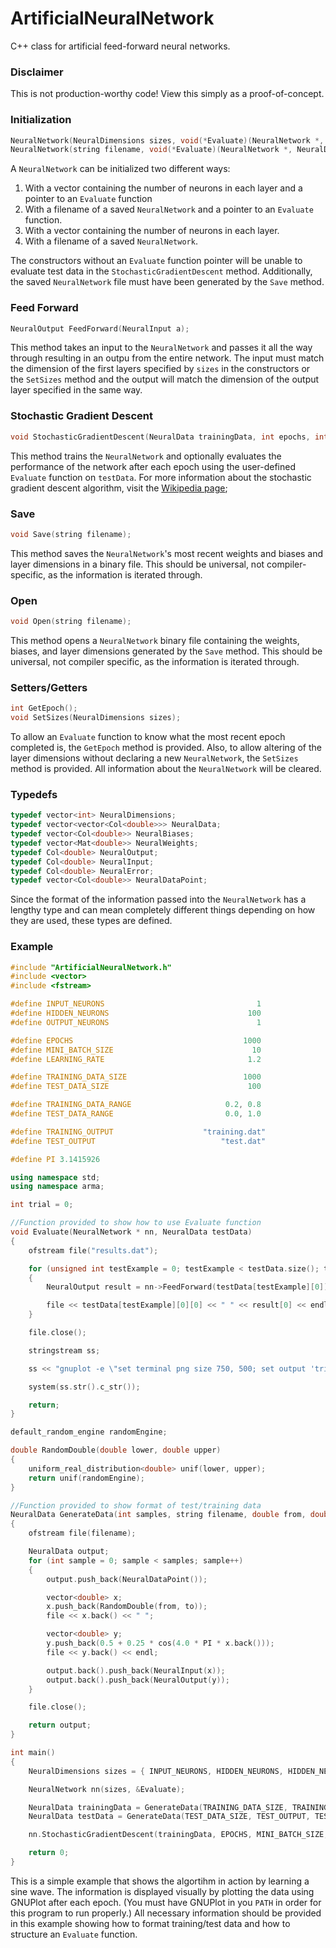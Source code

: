 # ArtificialNeuralNetwork
C++ class for artificial feed-forward neural networks.

### Disclaimer
This is not production-worthy code! View this simply as a proof-of-concept.

### Initialization
```C++
NeuralNetwork(NeuralDimensions sizes, void(*Evaluate)(NeuralNetwork *, NeuralData) = NULL);
NeuralNetwork(string filename, void(*Evaluate)(NeuralNetwork *, NeuralData) = NULL);
```
A `NeuralNetwork` can be initialized two different ways:

 1. With a vector containing the number of neurons in each layer and a pointer to an `Evaluate` function
 2. With a filename of a saved `NeuralNetwork` and a pointer to an `Evaluate` function.
 3. With a vector containing the number of neurons in each layer.
 4. With a filename of a saved `NeuralNetwork`.
 
The constructors without an `Evaluate` function pointer will be unable to evaluate test data in the `StochasticGradientDescent` method. Additionally, the saved `NeuralNetwork` file must have been generated by the `Save` method.

### Feed Forward
```C++
NeuralOutput FeedForward(NeuralInput a);
```
This method takes an input to the `NeuralNetwork` and passes it all the way through resulting in an outpu from the entire network. The input must match the dimension of the first layers specified by `sizes` in the constructors or the `SetSizes` method and the output will match the dimension of the output layer specified in the same way.

### Stochastic Gradient Descent
```C++
void StochasticGradientDescent(NeuralData trainingData, int epochs, int miniBatchSize, double eta, NeuralData testData = NeuralData());
```
This method trains the `NeuralNetwork` and optionally evaluates the performance of the network after each epoch using the user-defined `Evaluate` function on `testData`. For more information about the stochastic gradient descent algorithm, visit the [Wikipedia page](https://en.wikipedia.org/wiki/Stochastic_gradient_descent);

### Save
```C++
void Save(string filename);
```
This method saves the `NeuralNetwork`'s most recent weights and biases and layer dimensions in a binary file. This should be universal, not compiler-specific, as the information is iterated through.

### Open
```C++
void Open(string filename);
```
This method opens a `NeuralNetwork` binary file containing the weights, biases, and layer dimensions generated by the `Save` method. This should be universal, not compiler specific, as the information is iterated through.

### Setters/Getters
```C++
int GetEpoch();
void SetSizes(NeuralDimensions sizes);
```
To allow an `Evaluate` function to know what the most recent epoch completed is, the `GetEpoch` method is provided. Also, to allow altering of the layer dimensions without declaring a new `NeuralNetwork`, the `SetSizes` method is provided. All information about the `NeuralNetwork` will be cleared.

### Typedefs
```C++
typedef vector<int> NeuralDimensions;
typedef vector<vector<Col<double>>> NeuralData;
typedef vector<Col<double>> NeuralBiases;
typedef vector<Mat<double>> NeuralWeights;
typedef Col<double> NeuralOutput;
typedef Col<double> NeuralInput;
typedef Col<double> NeuralError;
typedef vector<Col<double>> NeuralDataPoint;
```
Since the format of the information passed into the `NeuralNetwork` has a lengthy type and can mean completely different things depending on how they are used, these types are defined. 

### Example
```C++
#include "ArtificialNeuralNetwork.h"
#include <vector>
#include <fstream>

#define INPUT_NEURONS                                  1
#define HIDDEN_NEURONS                               100
#define OUTPUT_NEURONS                                 1

#define EPOCHS                                      1000
#define MINI_BATCH_SIZE                               10
#define LEARNING_RATE                                1.2

#define TRAINING_DATA_SIZE                          1000
#define TEST_DATA_SIZE                               100

#define TRAINING_DATA_RANGE                     0.2, 0.8
#define TEST_DATA_RANGE                         0.0, 1.0

#define TRAINING_OUTPUT                    "training.dat"
#define TEST_OUTPUT                            "test.dat"

#define PI 3.1415926

using namespace std;
using namespace arma;

int trial = 0;

//Function provided to show how to use Evaluate function
void Evaluate(NeuralNetwork * nn, NeuralData testData)
{
	ofstream file("results.dat");

	for (unsigned int testExample = 0; testExample < testData.size(); testExample++)
	{
		NeuralOutput result = nn->FeedForward(testData[testExample][0]);

		file << testData[testExample][0][0] << " " << result[0] << endl;
	}

	file.close();

	stringstream ss;

	ss << "gnuplot -e \"set terminal png size 750, 500; set output 'trial" << ++trial << ".png'; set xr[0:1]; set yr[0:1]; set nokey; plot 'training.dat', 0.5 + 0.25 * cos(4.0 * pi * x), 'results.dat';\"";

	system(ss.str().c_str());

	return;
}

default_random_engine randomEngine;

double RandomDouble(double lower, double upper)
{
	uniform_real_distribution<double> unif(lower, upper);
	return unif(randomEngine);
}

//Function provided to show format of test/training data
NeuralData GenerateData(int samples, string filename, double from, double to)
{
	ofstream file(filename);

	NeuralData output;
	for (int sample = 0; sample < samples; sample++)
	{
		output.push_back(NeuralDataPoint());

		vector<double> x;
		x.push_back(RandomDouble(from, to));
		file << x.back() << " ";

		vector<double> y;
		y.push_back(0.5 + 0.25 * cos(4.0 * PI * x.back()));
		file << y.back() << endl;

		output.back().push_back(NeuralInput(x));
		output.back().push_back(NeuralOutput(y));
	}

	file.close();

	return output;
}

int main()
{
	NeuralDimensions sizes = { INPUT_NEURONS, HIDDEN_NEURONS, HIDDEN_NEURONS, OUTPUT_NEURONS };

	NeuralNetwork nn(sizes, &Evaluate);

	NeuralData trainingData = GenerateData(TRAINING_DATA_SIZE, TRAINING_OUTPUT, TRAINING_DATA_RANGE);
	NeuralData testData = GenerateData(TEST_DATA_SIZE, TEST_OUTPUT, TEST_DATA_RANGE);

	nn.StochasticGradientDescent(trainingData, EPOCHS, MINI_BATCH_SIZE, LEARNING_RATE, testData);

	return 0;
}
```
This is a simple example that shows the algortihm in action by learning a sine wave. The information is displayed visually by plotting the data using GNUPlot after each epoch. (You must have GNUPlot in you `PATH` in order for this program to run properly.) All necessary information should be provided in this example showing how to format training/test data and how to structure an `Evaluate` function.
